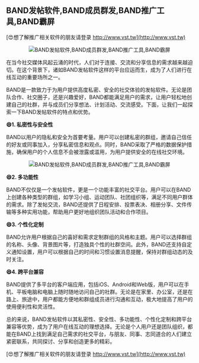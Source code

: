 ## **BAND发帖软件,BAND成员群发,BAND推广工具,BAND霸屏**

[😍想了解推广相关软件的朋友请登录 http://www.vst.tw](http://www.vst.tw)

 <center><img src="https://vst.tw/MP4/tuiguang/png/1.png" alt="BAND发帖软件,BAND成员群发,BAND推广工具,BAND霸屏"></center>

在当今社交媒体风起云涌的时代，人们对于连接、交流和分享信息的需求越来越迫切。在这个背景下，诸如BAND发帖软件这样的平台应运而生，成为了人们进行在线互动的重要场所之一。

BAND是一款致力于为用户提供高度私密、安全的社交体验的发帖软件。无论是团队合作、社交圈子，还是兴趣爱好，BAND都能满足用户的需求，让用户轻松地创建自己的社群，并与成员们分享想法、计划活动、交流感受。下面，让我们一起探索一下BAND发帖软件的特点和优势。

**😄1. 私密性与安全性**

BAND以用户的隐私和安全为首要考量。用户可以创建私密的群组，邀请自己信任的好友或同事加入，分享私密信息和观点。同时，BAND采取了严格的数据保护措施，确保用户的个人信息不会被泄露或滥用，为用户提供安全的在线社交环境。

 <center><img src="https://vst.tw/MP4/tuiguang/png/2.png" alt="BAND发帖软件,BAND成员群发,BAND推广工具,BAND霸屏"></center>

**😄2. 多功能性**

BAND不仅仅是一个发帖软件，更是一个功能丰富的社交平台。用户可以在BAND上创建各种类型的群组，如学习小组、运动团队、社团组织等，满足不同用户群体的需求。除了发帖交流，BAND还提供了日程安排、投票表决、相册分享、文件传输等多种实用功能，帮助用户更好地组织团队活动和合作项目。

**😄3. 个性化定制**

BAND允许用户根据自己的喜好和需求定制群组的风格和主题。用户可以选择群组的名称、头像、背景图片等，打造独具个性的社群空间。此外，BAND还支持自定义通知设置，用户可以根据自己的时间和习惯设置消息提醒，保持对群组动态的及时关注。

**😄4. 跨平台兼容**

BAND提供了多平台的客户端应用，包括iOS、Android和Web版，用户可以在手机、平板电脑和电脑上随时随地访问自己的社群。无论是在家里、办公室，还是在路上、旅途中，用户都能方便地和群组成员进行沟通和互动，极大地提高了用户的使用便利性和灵活性。

总的来说，BAND发帖软件以其私密性、安全性、多功能性、个性化定制和跨平台兼容等优势，成为了用户在线互动的理想选择。无论是个人用户还是团队组织，都能在BAND上找到满足自己需求的社交平台，与朋友、同事、志同道合的人们建立紧密联系，共同探讨、分享和创造更多的精彩。

[😍想了解推广相关软件的朋友请登录 http://www.vst.tw](http://www.vst.tw)




